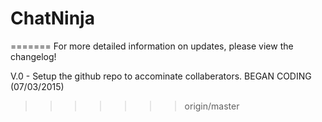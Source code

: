 # ChatNinja
=======
For more detailed information on updates, please view the changelog!



V.0 - Setup the github repo to accominate collaberators. BEGAN CODING    (07/03/2015)
>>>>>>> origin/master

